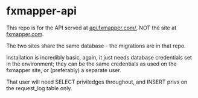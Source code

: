 # fxmapper-api

This repo is for the API served at [api.fxmapper.com/](https://api.fxmapper.com/), NOT the site at [fxmapper.com](https://fxmapper.com).

The two sites share the same database - the migrations are in that repo.

Installation is incredibly basic, again, it just needs database credentials set in the environment; they can be the same credentials as used on the fxmapper site, or (preferably) 
a separate user.

That user will need SELECT priviledges throughout, and INSERT privs on the request_log table only.